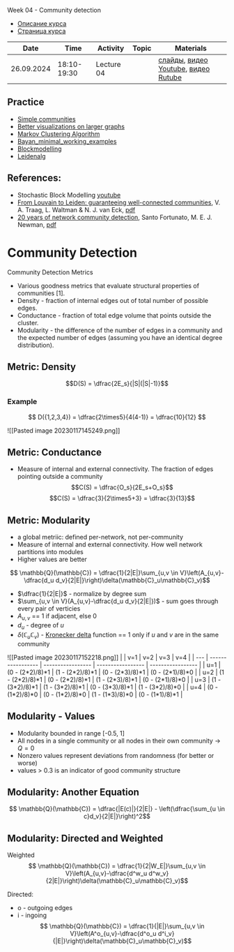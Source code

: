 Week 04 - Community detection

* [Описание курса](Course_SNA-2024.md)
* [Страница курса](https://karpovilia.github.io/SNA/readme/)

|Date|Time|Activity|Topic|Materials|
|----|----|--------|-----|---------|
| 26.09.2024 | 18:10-19:30 | Lecture 04 | |  [слайды](https://slides.com/karpovilia/deck), [видео Youtube](https://youtu.be/-rSOjAN3S-E), [видео Rutube](https://rutube.ru/video/private/2df4003221a7875886091b030e7fc09e/?p=iXSzCGbaUfscVDSqdnx9cg)|

## Practice
- [Simple communities](https://colab.research.google.com/drive/1ayB9aAXKMUDJFl7-g07nVXXobb74C5Iz?usp=sharing)
- [Better visualizations on larger graphs](https://colab.research.google.com/drive/1apjW45Du5fUxH4nN93gUD2DG0JWyY2X7?usp=sharing) 
- [Markov Clustering Algorithm](https://colab.research.google.com/drive/1VKFqnFvuTmqJWZdArcIMwypZBYu0R-Zi?usp=sharing)
- [Bayan_minimal_working_examples](https://colab.research.google.com/drive/1QJQRmM-6Zav9eLjh8Ve-hGSU96A70U7P?usp=sharing) 
- [Blockmodelling](https://colab.research.google.com/github/CALDISS-AAU/sdsphd19_coursematerials/blob/master/wednesday_network-blockmodeling/Lab_Blockmodeling.ipynb)
- [Leidenalg](https://colab.research.google.com/drive/1IgtOxzuzira4HwpOLReR0-vcwEZhtJbC?usp=sharing)

## References:
- Stochastic Block Modelling [youtube](https://www.youtube.com/watch?v=_-Z3WLkH_es)
- [From Louvain to Leiden: guaranteeing well-connected communities](https://www.nature.com/articles/s41598-019-41695-z), V. A. Traag, L. Waltman & N. J. van Eck, [pdf](https://www.nature.com/articles/s41598-019-41695-z.pdf)
- [20 years of network community detection](https://www.nature.com/articles/s41567-022-01716-7), Santo Fortunato, M. E. J. Newman, [pdf](https://arxiv.org/abs/2208.00111)

# Community Detection
Community Detection Metrics
- Various goodness metrics that evaluate structural properties of communities [1].
- Density - fraction of internal edges out of total number of possible edges.
- Conductance - fraction of total edge volume that points outside the cluster.
- Modularity - the difference of the number of edges in a community and the expected number of edges (assuming you have an identical degree distribution).

## Metric: Density
$$D(S) = \dfrac{2E_s}{|S|(|S|-1)}$$
### Example
$$ D({1,2,3,4}) = \dfrac{2\times5}{4(4-1)} = \dfrac{10}{12} $$

![[Pasted image 20230117145249.png]]

## Metric: Conductance
- Measure of internal and external connectivity. The fraction of edges pointing outside a community
$$C(S) = \dfrac{O_s}{2E_s+O_s}$$
$$C(S) = \dfrac{3}{2\times5+3} = \dfrac{3}{13}$$

## Metric: Modularity
- a global metriic: defined per-network, not per-community
- Measure of internal and external connectivity. How well network partitions into modules
- Higher values are better

$$ \mathbb{Q}(\mathbb{C})  = \dfrac{1}{2|E|}\sum_{u,v \in V}\left(A_{u,v}-\dfrac{d_u d_v}{2|E|}\right)\delta(\mathbb{C}_u\mathbb{C}_v)$$


- $\dfrac{1}{2|E|}$ - normalize by degree sum
- $\sum_{u,v \in V}(A_{u,v}-\dfrac{d_u d_v}{2|E|})$ - sum goes through every pair of verticies
- $A_{u,v}$ == 1 if adjacent, else 0
- $d_u$ - degree of $u$
- $\delta(\mathbb{C}_u\mathbb{C}_v)$ - [Kronecker delta](https://en.wikipedia.org/wiki/Kronecker_delta) function == 1 only if $u$ and $v$ are in the same community

![[Pasted image 20230117152218.png]]
|     | v=1               | v=2               | v=3               | v=4               |
| --- | ----------------- | ----------------- | ----------------- | ----------------- |
| u=1 | (0 - (2\*2)/8)\*1 | (1 - (2\*2)/8)\*1 | (0 - (2\*3)/8)\*1 | (0 - (2\*1)/8)\*0 |
| u=2 | (1 - (2\*2)/8)\*1 | (0 - (2\*2)/8)\*1 | (1 - (2\*3)/8)\*1 | (0 - (2\*1)/8)\*0 |
| u=3 | (1 - (3\*2)/8)\*1 | (1 - (3\*2)/8)\*1 | (0 - (3\*3)/8)\*1 | (1 - (3\*2)/8)\*0 |
| u=4 | (0 - (1\*2)/8)\*0 | (0 - (1\*2)/8)\*0 | (1 - (1\*3)/8)\*0 | (0 - (1\*1)/8)\*1 |

## Modularity - Values
- Modularity bounded in range [-0.5, 1]
- All nodes in a single community or all nodes in their own community $\rightarrow$ $Q=0$
- Nonzero values represent deviations from randomness (for better or worse)
- values > 0.3 is an indicator of good community structure

## Modularity: Another Equation

$$ \mathbb{Q}(\mathbb{C})  = \dfrac{|E(c)|}{2|E|} - \left(\dfrac{\sum_{u \in c}d_v}{2|E|}\right)^2$$


## Modularity: Directed and Weighted
Weighted
$$ \mathbb{Q}(\mathbb{C})  = \dfrac{1}{2|W_E|}\sum_{u,v \in V}\left(A_{u,v}-\dfrac{d^w_u d^w_v}{2|E|}\right)\delta(\mathbb{C}_u\mathbb{C}_v)$$

Directed: 
- o - outgoing edges
- i - ingoing
$$ \mathbb{Q}(\mathbb{C})  = \dfrac{1}{|E|}\sum_{u,v \in V}\left(A^o_{u,v}-\dfrac{d^o_u d^i_v}{|E|}\right)\delta(\mathbb{C}_u\mathbb{C}_v)$$




